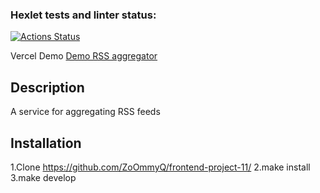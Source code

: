### Hexlet tests and linter status:
[![Actions Status](https://github.com/ZoOmmyQ/frontend-project-11/actions/workflows/hexlet-check.yml/badge.svg)](https://github.com/ZoOmmyQ/frontend-project-11/actions)

Vercel Demo 
<a href="https://frontend-project-11-orpin-eight.vercel.app/">Demo RSS aggregator</a>

## Description
A service for aggregating RSS feeds

## Installation
1.Clone
https://github.com/ZoOmmyQ/frontend-project-11/
2.make install
3.make develop